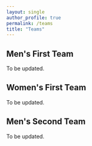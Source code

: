 ```yaml
---
layout: single
author_profile: true
permalink: /teams
title: "Teams"
---
```


## Men's First Team
To be updated.

## Women's First Team
To be updated.

## Men's Second Team
To be updated.
